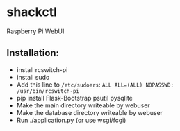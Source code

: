 shackctl
========

Raspberry Pi WebUI

Installation:
-------------

- install rcswitch-pi
- install sudo
- Add this line to `/etc/sudoers`: `ALL ALL=(ALL) NOPASSWD: /usr/bin/rcswitch-pi`
- pip install Flask-Bootstrap psutil pysqlite
- Make the main directory writeable by webuser
- Make the database directory writeable by webuser
- Run ./application.py (or use wsgi/fcgi)
